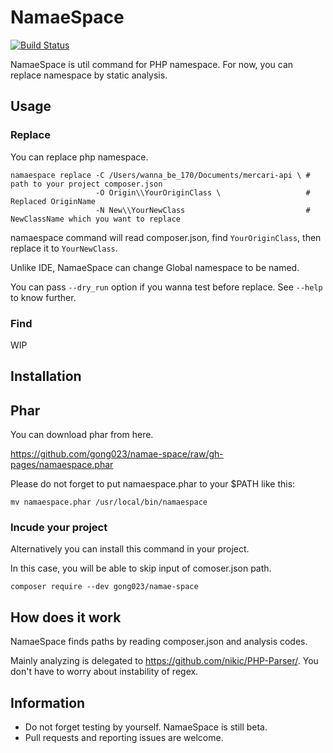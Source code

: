 NamaeSpace
==========

[![Build Status](https://travis-ci.org/gong023/namae-space.svg?branch=master)](https://travis-ci.org/gong023/namae-space)

NamaeSpace is util command for PHP namespace. For now, you can replace namespace by static analysis.

## Usage

### Replace

You can replace php namespace.

```
namaespace replace -C /Users/wanna_be_170/Documents/mercari-api \ # path to your project composer.json
                   -O Origin\\YourOriginClass \                   # Replaced OriginName
                   -N New\\YourNewClass                           # NewClassName which you want to replace
```

namaespace command will read composer.json, find `YourOriginClass`, then replace it to `YourNewClass`.

Unlike IDE, NamaeSpace can change Global namespace to be named.

You can pass `--dry_run` option if you wanna test before replace. See `--help` to know further.

### Find

WIP

## Installation

## Phar

You can download phar from here.

https://github.com/gong023/namae-space/raw/gh-pages/namaespace.phar

Please do not forget to put namaespace.phar to your $PATH like this:

```
mv namaespace.phar /usr/local/bin/namaespace
```

### Incude your project

Alternatively you can install this command in your project.

In this case, you will be able to skip input of comoser.json path.

```
composer require --dev gong023/namae-space
```

## How does it work

NamaeSpace finds paths by reading composer.json and analysis codes. 

Mainly analyzing is delegated to https://github.com/nikic/PHP-Parser/. You don't have to worry about instability of regex.

## Information

- Do not forget testing by yourself. NamaeSpace is still beta.
- Pull requests and reporting issues are welcome.
